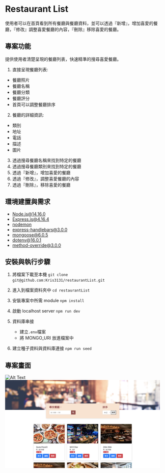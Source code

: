 # Restaurant List

使用者可以在首頁看到所有餐廳與餐廳資料，並可以透過『新增』，增加喜愛的餐廳，『修改』調整喜愛餐廳的內容，『刪除』移除喜愛的餐廳。

## 專案功能

提供使用者清楚呈現的餐廳列表，快速精準的搜尋喜愛餐廳。

1. 直接呈現餐廳列表:

- 餐廳照片
- 餐廳名稱
- 餐廳分類
- 餐廳評分
- 首頁可以調整餐廳排序

2. 餐廳的詳細資訊:

- 類別
- 地址
- 電話
- 描述
- 圖片

3. 透過搜尋餐廳名稱來找到特定的餐廳
4. 透過搜尋餐廳類別來找到特定的餐廳
5. 透過『新增』，增加喜愛的餐廳
6. 透過『修改』，調整喜愛餐廳的內容
7. 透過『刪除』，移除喜愛的餐廳

## 環境建置與需求

- [Node.js@14.16.0][node]
- [Express.js@4.16.4][express]
- [nodemon][nodemon]
- [express-handlebars@3.0.0][exphbs]
- [mongoose@6.0.5][mongoose]
- [dotenv@16.0.1][dotenv]
- [method-override@3.0.0][method-override]

[node]: https://nodejs.org/en/
[nodemon]: https://www.npmjs.com/package/nodemon
[express]: https://www.npmjs.com/package/express
[exphbs]: https://www.npmjs.com/package/express-handlebars
[mongoose]: https://www.npmjs.com/package//mongoose
[dotenv]: https://www.npmjs.com/package/dotenv
[method-override]: https://www.npmjs.com/package/method-override

## 安裝與執行步驟

1. 將檔案下載至本機
   `git clone git@github.com:Kris3131/restaurantList.git`

2. 進入到檔案資料夾中
   `cd restaurantList`

3. 安裝專案中所需 module
   `npm install`
4. 啟動 localhost server
   `npm run dev`
5. 資料庫串接
   - 建立`.env`檔案
   - 將 MONGO_URI 放進檔案中
6. 建立種子資料與資料庫連接
   `npm run seed`

## 專案畫面

![Alt Text](./public/images/restaurantList.gif)
![Alt Text](./public/images/sort.png)
